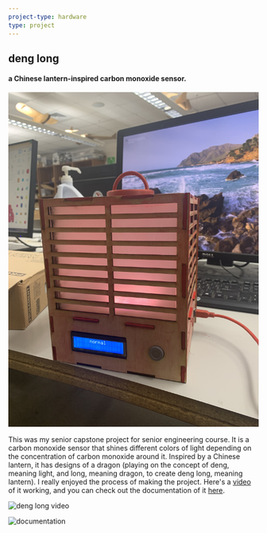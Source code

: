 ```yaml
---
project-type: hardware 
type: project
---
```

## deng long
#### a Chinese lantern-inspired carbon monoxide sensor.

![deng long](/assets/pics/project_pics/denglong/denglongpic.jpg)

This was my senior capstone project for senior engineering course. It is a carbon monoxide sensor that shines different colors of light depending on the concentration of carbon monoxide around it. Inspired by a Chinese  lantern, it has designs of a dragon (playing on the concept of deng, meaning light, and long, meaning dragon, to create deng long, meaning lantern). I really enjoyed the process of making the project. Here's a <a href = "https://www.youtube.com/watch?v=YE9UoMy6GXo">video</a> of it working, and you can check out the documentation of it <a href="https://sites.google.com/charlottelatin.org/elaineliudigitalportfolio/senior-year/senior-engineering-project?authuser=0">here</a>.

![deng long video](https://www.youtube.com/watch?v=YE9UoMy6GXo)

![documentation](https://sites.google.com/charlottelatin.org/elaineliudigitalportfolio/senior-year/senior-engineering-project?authuser=0)